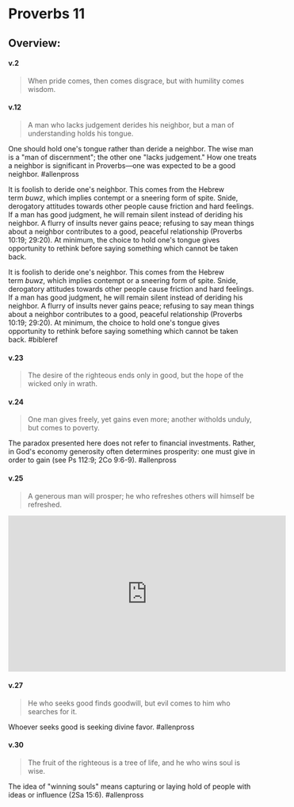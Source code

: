 # Proverbs 11

## Overview:


#### v.2
>When pride comes, then comes disgrace, but with humility comes wisdom.

#### v.12
>A man who lacks judgement derides his neighbor, but a man of understanding holds his tongue.

One should hold one's tongue rather than deride a neighbor. The wise man is a "man of discernment"; the other one "lacks judgement." How one treats a neighbor is significant in Proverbs—one was expected to be a good neighbor.
#allenpross 

It is foolish to deride one's neighbor. This comes from the Hebrew term _buwz_, which implies contempt or a sneering form of spite. Snide, derogatory attitudes towards other people cause friction and hard feelings. If a man has good judgment, he will remain silent instead of deriding his neighbor. A flurry of insults never gains peace; refusing to say mean things about a neighbor contributes to a good, peaceful relationship (Proverbs 10:19; 29:20). At minimum, the choice to hold one's tongue gives opportunity to rethink before saying something which cannot be taken back.

It is foolish to deride one's neighbor. This comes from the Hebrew term _buwz_, which implies contempt or a sneering form of spite. Snide, derogatory attitudes towards other people cause friction and hard feelings. If a man has good judgment, he will remain silent instead of deriding his neighbor. A flurry of insults never gains peace; refusing to say mean things about a neighbor contributes to a good, peaceful relationship (Proverbs 10:19; 29:20). At minimum, the choice to hold one's tongue gives opportunity to rethink before saying something which cannot be taken back.
#bibleref 

#### v.23
>The desire of the righteous ends only in good, but the hope of the wicked only in wrath.

#### v.24
>One man gives freely, yet gains even more; another witholds unduly, but comes to poverty.

The paradox presented here does not refer to financial investments. Rather, in God's economy generosity often determines prosperity: one must give in order to gain (see Ps 112:9; 2Co 9:6-9).
#allenpross 

#### v.25
>A generous man will prosper; he who refreshes others will himself be refreshed.

<iframe width="560" height="315" src="https://www.youtube.com/embed/NvIguXC_PjI" title="YouTube video player" frameborder="0" allow="accelerometer; autoplay; clipboard-write; encrypted-media; gyroscope; picture-in-picture" allowfullscreen></iframe>

#### v.27
>He who seeks good finds goodwill, but evil comes to him who searches for it.

Whoever seeks good is seeking divine favor.
#allenpross 

#### v.30
>The fruit of the righteous is a tree of life, and he who wins soul is wise.

The idea of "winning souls" means capturing or laying hold of people with ideas or influence (2Sa 15:6).
#allenpross 




